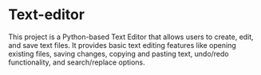# Text-editor
This project is a Python-based Text Editor that allows users to create, edit, and save text files. It provides basic text editing features like opening existing files, saving changes, copying and pasting text, undo/redo functionality, and search/replace options. 
